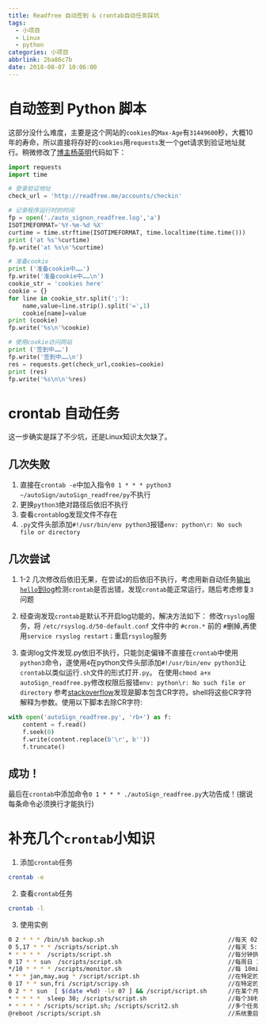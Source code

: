 ```yaml
---
title: Readfree 自动签到 & crontab自动任务踩坑
tags:
  - 小项目
  - Linux
  - python
categories: 小项目
abbrlink: 2ba86c7b
date: 2018-08-07 10:06:00
---
```


# 自动签到 Python 脚本

这部分没什么难度，主要是这个网站的`cookies`的`Max-Age`有`31449600`秒，大概10年的寿命，所以直接将存好的`cookies`用`requests`发一个get请求到验证地址就行。稍微修改了[博主杨英明](http://www.yangyingming.com/article/381/)代码如下：

```python
import requests
import time

# 登录验证地址
check_url = 'http://readfree.me/accounts/checkin'

# 记录程序运行时的时间
fp = open('./auto_signon_readfree.log','a')
ISOTIMEFORMAT='%Y-%m-%d %X'
curtime = time.strftime(ISOTIMEFORMAT, time.localtime(time.time()))
print ('at %s'%curtime)
fp.write('at %s\n'%curtime)

# 准备cookie
print ('准备cookie中……')
fp.write('准备cookie中……\n')
cookie_str = 'cookies here'
cookie = {}
for line in cookie_str.split(';'):
    name,value=line.strip().split('=',1)
    cookie[name]=value
print (cookie)
fp.write('%s\n'%cookie)

# 使用cookie访问网站
print ('签到中……')
fp.write('签到中……\n')
res = requests.get(check_url,cookies=cookie)
print (res)
fp.write('%s\n\n'%res)
```
<!-- more -->

# crontab 自动任务

这一步确实是踩了不少坑，还是Linux知识太欠缺了。

## 几次失败

1. 直接在`crontab -e`中加入指令`0 1 * * * python3 ~/autoSign/autoSign_readfree/py`不执行
2. 更换`python3`绝对路径后依旧不执行
3. 查看`crontab`log发现文件不存在
4. `.py`文件头部添加`#!/usr/bin/env python3`报错`env: python\r: No such file or directory`

## 几次尝试

1. 1-2 几次修改后依旧无果，在尝试`2`的后依旧不执行，考虑用新自动任务[输出`hello`到log](https://www.aliyun.com/jiaocheng/121986.html)检测`crontab`是否出错，发现`crontab`能正常运行，随后考虑修复`3`问题

2. 经查询发现`crontab`是默认不开启log功能的，解决方法如下：
修改`rsyslog`服务，将 `/etc/rsyslog.d/50-default.conf`  文件中的 `#cron.*` 前的 `#`删掉,再使用`service rsyslog restart；`重启`rsyslog`服务

3. 查询log文件发现.py依旧不执行，只能剑走偏锋不直接在`crontab`中使用`python3`命令，遂使用`4`在python文件头部添加`#!/usr/bin/env python3`让`crontab`以类似运行`.sh`文件的形式打开`.py`。
在使用`chmod a+x autoSign_readfree.py`修改权限后报错`env: python\r: No such file or directory`
参考[stackoverflow](https://stackoverflow.com/questions/19425857/env-python-r-no-such-file-or-directory)发现是脚本包含CR字符。shell将这些CR字符解释为参数。使用以下脚本去除CR字符:
```python
with open('autoSign_readfree.py', 'rb+') as f:
    content = f.read()
    f.seek(0)
    f.write(content.replace(b'\r', b''))
    f.truncate()
```
## 成功！
最后在`crontab`中添加命令`0 1 * * * ./autoSign_readfree.py`大功告成！(据说每条命令必须换行才能执行)

# 补充几个`crontab`小知识

1. 添加`crontab`任务
```bash
crontab -e
```

2. 查看`crontab`任务
```bash
crontab -l
```

3. 使用实例

```bash
0 2 * * * /bin/sh backup.sh                                   //每天 02:00 执行任务
0 5,17 * * * /scripts/script.sh                               //每天 5:00和17:00执行任务
* * * * *  /scripts/script.sh                                 //每分钟执行一次任务
0 17 * * sun  /scripts/script.sh                              //每周日 17:00 执行任务
*/10 * * * * /scripts/monitor.sh                              //每 10min 执行一次任务
* * * jan,may,aug * /script/script.sh                         //在特定的某几个月执行任务
0 17 * * sun,fri /script/scripy.sh                            //在特定的某几天执行任务
0 2 * * sun  [ $(date +%d) -le 07 ] && /script/script.sh      //在某个月的第一个周日执行任务
* * * * *  sleep 30; /scripts/script.sh                       //每个30秒执行一次任务
* * * * * /scripts/script.sh; /scripts/scrit2.sh              //多个任务在一条命令中配置
@reboot /scripts/script.sh                                    //系统重启时执行
```